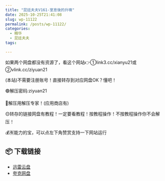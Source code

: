 ```yaml
---
title: "昆廷夫夫V161-室息後的升噴"
date: 2025-10-25T21:41:08
slug: wp-11122
permalink: /posts/wp-11122/
categories:
  - 精华
  - 昆廷夫夫
tags:

---
```


如果两个网盘都没有资源了，看这个网站👉①link3.cc/xianyu21或②vlink.cc/ziyuan21

(本站)不需要注册账号！直接转存到对应网盘OK？懂吧！

🟢解压密码:ziyuan21

🔵解压用解压专家！(应用商店有)

🟡转存的链接网盘有教程！一定要看教程！按教程操作！不按教程操作你不会解压！

💰🈶能力的宝，可以点左下角赞赏支持一下网站运行

## 📦 下载链接
- [迅雷云盘](https://blziyuan21.com/pay-download/11122?key=32fc5a7ade&down_id=0)
- [夸克网盘](https://blziyuan21.com/pay-download/11122?key=32fc5a7ade&down_id=1)

